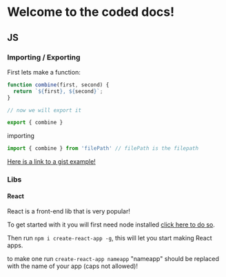 # Welcome to the coded docs!

## JS

### Importing / Exporting

First lets make a function: 
```JavaScript
function combine(first, second) {
  return `${first}, ${second}`;
}

// now we will export it 

export { combine } 

```
importing

```JavaScript
import { combine } from 'filePath' // filePath is the filepath
```

[Here is a link to a gist example!](https://gist.github.com/Dfnkk/5b3e1395eb27b02189c369784a65350e)

### Libs

#### React

React is a front-end lib that is very popular!

To get started with it you will first need node installed [click here to do so](https://nodejs.org/en/download/).

Then run `npm i create-react-app -g`, this will let you start making React apps.

to make one run `create-react-app nameapp` "nameapp" should be replaced with the name of your app (caps not allowed)!
